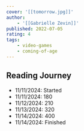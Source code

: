 ```yaml
---
cover: '[[tomorrow.jpg]]'
author:
    - '[[Gabrielle Zevin]]'
published: 2022-07-05
rating: 4
tags:
    - video-games
    - coming-of-age
---
```


## Reading Journey

- 11/11/2024: Started
- 11/11/2024: 180
- 11/12/2024: 210
- 11/13/2024: 320
- 11/14/2024: 400
- 11/14/2024: Finished
